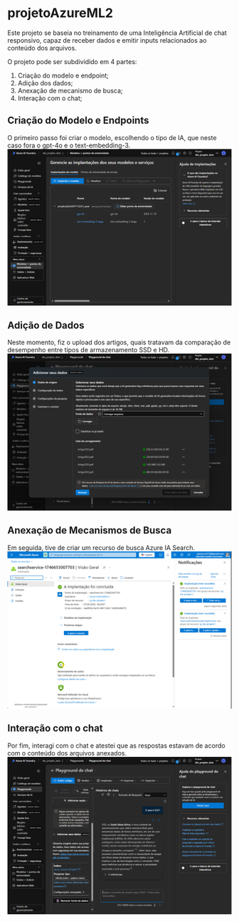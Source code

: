 # projetoAzureML2

Este projeto se baseia no treinamento de uma Inteligência Artificial de chat 
responsivo, capaz de receber dados e emitir inputs relacionados ao conteúdo dos 
arquivos.  

O projeto pode ser subdividido em 4 partes: 

1. Criação do modelo e endpoint; 
2. Adição dos dados; 
3. Anexação de mecanismo de busca; 
4. Interação com o chat; 

## Criação do Modelo e Endpoints 
O primeiro passo foi criar o modelo, escolhendo o tipo de IA, que neste 
caso fora o gpt-4o e o text-embedding-3. 
<img src="inputs/imagens/modelosendpoints.png">

## Adição de Dados 
Neste momento, fiz o upload dos artigos, quais tratavam da comparação de 
desempenho entre tipos de armazenamento SSD e HD. 
<img src="inputs/imagens/adicaoDeDados.png">

## Anexação de Mecanismos de Busca 
Em seguida, tive de criar um recurso de busca Azure IA Search. 
<img src="inputs/imagens/recursoBusca (1).png">

## Interação com o chat 
Por fim, interagi com o chat e atestei que as respostas estavam de acordo 
com o conteúdo dos arquivos anexados. 
<img src="inputs/imagens/teste.png">